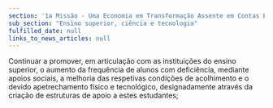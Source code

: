 ```yaml
---
section: '1a Missão - Uma Economia em Transformação Assente em Contas Equilibradas'
sub_section: "Ensino superior, ciência e tecnologia"
fulfilled_date: null
links_to_news_articles: null
---
```


Continuar a promover, em articulação com as instituições do ensino superior, o aumento da frequência de alunos com deficiência, mediante apoios sociais, a melhoria das respetivas condições de acolhimento e o devido apetrechamento físico e tecnológico, designadamente através da criação de estruturas de apoio a estes estudantes;